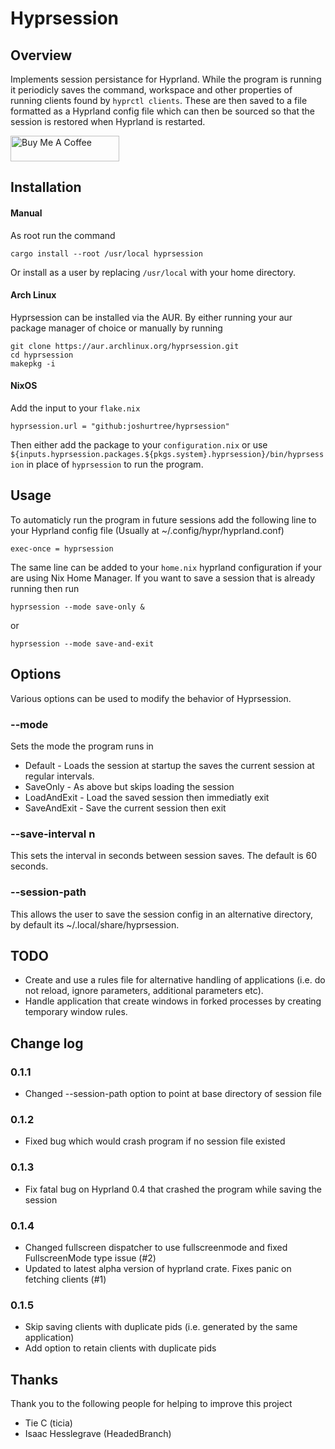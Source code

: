 # Hyprsession
## Overview
Implements session persistance for Hyprland. While the program is running it periodicly saves the command, workspace and other properties of running clients found by `hyprctl clients`. These are then saved to a file formatted as a Hyprland config file which can then be sourced so that the session is restored when Hyprland is restarted.

<a href="https://www.buymeacoffee.com/joshurtree" target="_blank"><img src="https://cdn.buymeacoffee.com/buttons/default-red.png" alt="Buy Me A Coffee" height="41" width="174"></a>

## Installation
#### Manual
As root run the command 
```
cargo install --root /usr/local hyprsession
``` 
Or install as a user by replacing `/usr/local` with your home directory. 

#### Arch Linux
Hyprsession can be installed via the AUR. By either running your aur package manager of choice or manually by running
```
git clone https://aur.archlinux.org/hyprsession.git
cd hyprsession
makepkg -i
```
#### NixOS
Add the input to your `flake.nix`
```
hyprsession.url = "github:joshurtree/hyprsession"
```

Then either add the package to your `configuration.nix` or use `${inputs.hyprsession.packages.${pkgs.system}.hyprsession}/bin/hyprsession` in place of `hyprsession` to run the program.

## Usage
To automaticly run the program in future sessions add the following line to your Hyprland config file (Usually at ~/.config/hypr/hyprland.conf)
```
exec-once = hyprsession
```
The same line can be added to your `home.nix` hyprland configuration if your are using Nix Home Manager.
If you want to save a session that is already running then run
```
hyprsession --mode save-only &
```
or
```
hyprsession --mode save-and-exit
```

## Options
Various options can be used to modify the behavior of Hyprsession.

### --mode <mode>
Sets the mode the program runs in 
* Default - Loads the session at startup the saves the current session at regular intervals.
* SaveOnly - As above but skips loading the session
* LoadAndExit - Load the saved session then immediatly exit
* SaveAndExit - Save the current session then exit

### --save-interval n
This sets the interval in seconds between session saves. The default is 60 seconds.

### --session-path
This allows the user to save the session config in an alternative directory, by default its ~/.local/share/hyprsession. 

## TODO
* Create and use a rules file for alternative handling of applications (i.e. do not reload, ignore parameters, additional parameters etc).
* Handle application that create windows in forked processes by creating temporary window rules.

## Change log
### 0.1.1
* Changed --session-path option to point at base directory of session file
### 0.1.2
* Fixed bug which would crash program if no session file existed
### 0.1.3
* Fix fatal bug on Hyprland 0.4 that crashed the program while saving the session  
### 0.1.4
* Changed fullscreen dispatcher to use fullscreenmode and fixed FullscreenMode type issue (#2)
* Updated to latest alpha version of hyprland crate. Fixes panic on fetching clients (#1)
 
### 0.1.5
* Skip saving clients with duplicate pids (i.e. generated by the same application)
* Add option to retain clients with duplicate pids

## Thanks

Thank you to the following people for helping to improve this project

* Tie C (ticia)
* Isaac Hesslegrave (HeadedBranch)